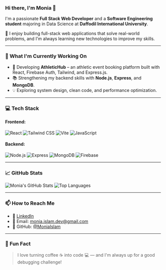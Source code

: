 ### Hi there, I'm Monia 👋

I'm a passionate **Full Stack Web Developer** and a **Software Engineering student** majoring in Data Science at **Daffodil International University**.

🚀 I enjoy building full-stack web applications that solve real-world problems, and I'm always learning new technologies to improve my skills.

---

### 🌱 What I'm Currently Working On

- 🚧 Developing **AthleticHub** – an athletic event booking platform built with React, Firebase Auth, Tailwind, and Express.js.
- 📚 Strengthening my backend skills with **Node.js**, **Express**, and **MongoDB**.
- 💡 Exploring system design, clean code, and performance optimization.

---

### 💻 Tech Stack

#### Frontend:
![React](https://img.shields.io/badge/-React-61DAFB?logo=react&logoColor=white&style=flat)
![Tailwind CSS](https://img.shields.io/badge/-Tailwind-06B6D4?logo=tailwindcss&logoColor=white&style=flat)
![Vite](https://img.shields.io/badge/-Vite-646CFF?logo=vite&logoColor=white&style=flat)
![JavaScript](https://img.shields.io/badge/-JavaScript-F7DF1E?logo=javascript&logoColor=black&style=flat)

#### Backend:
![Node.js](https://img.shields.io/badge/-Node.js-339933?logo=node.js&logoColor=white&style=flat)
![Express](https://img.shields.io/badge/-Express-000000?logo=express&logoColor=white&style=flat)
![MongoDB](https://img.shields.io/badge/-MongoDB-47A248?logo=mongodb&logoColor=white&style=flat)
![Firebase](https://img.shields.io/badge/-Firebase-FFCA28?logo=firebase&logoColor=black&style=flat)

---

### 📈 GitHub Stats

![Monia's GitHub Stats](https://github-readme-stats.vercel.app/api?username=MoniaIslam&show_icons=true&theme=radical)
![Top Languages](https://github-readme-stats.vercel.app/api/top-langs/?username=MoniaIslam&layout=compact&theme=radical)

---

### 📫 How to Reach Me

- 💼 [LinkedIn](https://www.linkedin.com/in/moniaislam/)  
- 📨 Email: monia.islam.dev@gmail.com  
- 🐙 GitHub: [@MoniaIslam](https://github.com/MoniaIslam)

---

### 📝 Fun Fact

> I love turning coffee ☕ into code 💻 — and I'm always up for a good debugging challenge!

